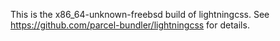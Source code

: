 This is the x86_64-unknown-freebsd build of lightningcss. See https://github.com/parcel-bundler/lightningcss for details.